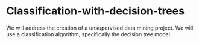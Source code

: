 # Classification-with-decision-trees
 We will address the creation of a unsupervised data mining project. We will use a classification algorithm, specifically the decision tree model. 
